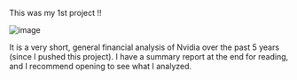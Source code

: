 This was my 1st project !!

![image](https://github.com/user-attachments/assets/e8a2eea1-a6de-4dff-9e02-d499dec95aa6)


It is a very short, general financial analysis of Nvidia over the past 5 years (since I pushed this project). I have a summary report at the end for reading, and I recommend opening to see what I analyzed.
